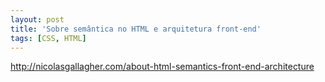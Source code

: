 ```yaml
---
layout: post
title: 'Sobre semântica no HTML e arquitetura front-end'
tags: [CSS, HTML]
---
```


<http://nicolasgallagher.com/about-html-semantics-front-end-architecture>
